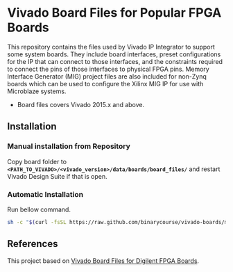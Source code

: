 # Vivado Board Files for Popular FPGA Boards

This repository contains the files used by Vivado IP Integrator to support some system boards. They include board interfaces, preset configurations for the IP that can connect to those interfaces, and the constraints required to connect the pins of those interfaces to physical FPGA pins. Memory Interface Generator (MIG) project files are also included for non-Zynq boards which can be used to configure the Xilinx MIG IP for use with Microblaze systems.

* Board files covers Vivado 2015.x and above.

## Installation

### Manual installation from Repository

Copy board folder to **`<PATH_TO_VIVADO>/<vivado_version>/data/boards/board_files/`** and restart Vivado Design Suite if that is open.

### Automatic Installation 

Run bellow command.

```bash
sh -c "$(curl -fsSL https://raw.github.com/binarycourse/vivado-boards/master/install.sh)"
```
## References
This project based on [Vivado Board Files for Digilent FPGA Boards](https://github.com/Digilent/vivado-boards).
